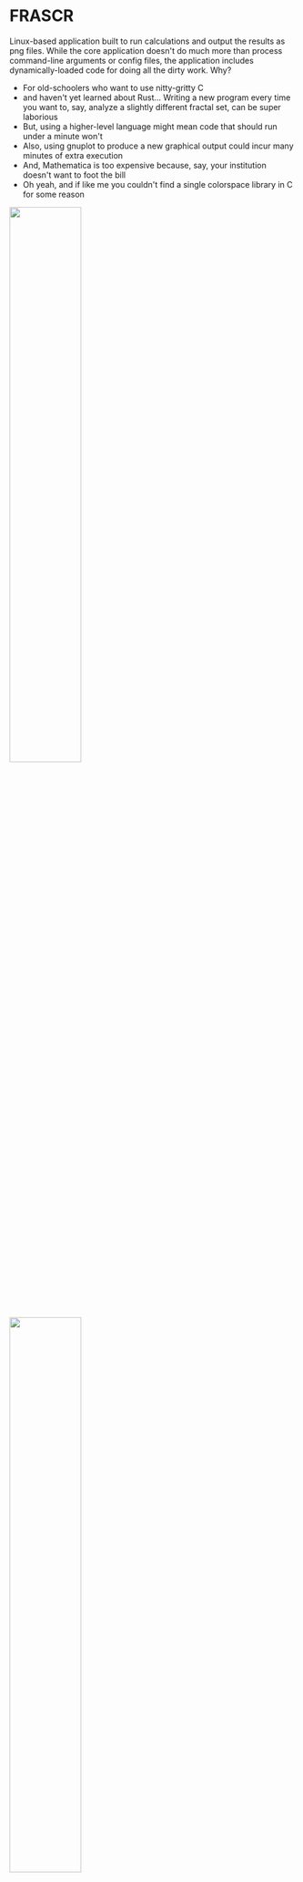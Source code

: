 # FRASCR

Linux-based application built to run calculations and output the results as png files. While the core application doesn't do much more than process command-line arguments or config files, the application includes dynamically-loaded code for doing all the dirty work. Why?
 -  For old-schoolers who want to use nitty-gritty C
 -  and haven't yet learned about Rust... Writing a new program every time you want to, say, analyze a slightly different fractal set, can be super laborious
 -  But, using a higher-level language might mean code that should run under a minute won't
 -  Also, using gnuplot to produce a new graphical output could incur many minutes of extra execution
 -  And, Mathematica is too expensive because, say, your institution doesn't want to foot the bill
 -  Oh yeah, and if like me you couldn't find a single colorspace library in C for some reason

<img src="https://github.com/eightbitastronomy/frascr/blob/1dc6347a2d0cb036c9c41b1978ae639650df3db3/data/bw.png" width=50% height=50%>
<img src="https://github.com/eightbitastronomy/frascr/blob/1dc6347a2d0cb036c9c41b1978ae639650df3db3/data/clr.png" width=50% height=50%>

## Current functionality
 -  Command-line argument processing OR json-based configuration file processing
 -  Mandelbrot set calculation for a quadratic function
 -  png output in either black & white (more useful than it might seem) or in 8-bit hue-shift color
 -  output in text only, but that's nothing to write home about

## Dependencies / level of neediness:
 - cmake build system
 - libpng
 - zlib
 - json-c
 - and patience
 
## Installation and configuration:
 -  No installation. Download, cd into build, run "cmake ..", then "cmake --build .". Your executable will be "frascr". Take a look at the config file in the source or use "frascr -h" to get an idea of how to run it.
 - contact me if you have questions or issues

## For the future:
 - [ ]  Rework so that 8-bit and 16-bit channel output can be selected as a config option
 - [ ]  Implement more goshdarn fractal libraries
 - [ ]  Expand the color library into something more independent and fully-functioning
 - [ ]  The skies the limit

## Contact / Info:
Author: Miguel Abele
Contact: eightbitastronomy@protonmail.com
License: see file, LICENSE, provided with source code.
